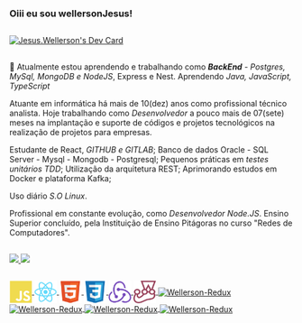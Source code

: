 ### Oiii eu sou wellersonJesus!

##
<a href="https://app.daily.dev/wellerson"><img src="https://api.daily.dev/devcards/7e7906260ddc44399612666e2539a9cd.png?r=upx" width="100" alt="Jesus.Wellerson's Dev Card"/></a>
##


🔭 Atualmente estou aprendendo e trabalhando como ***BackEnd*** - *Postgres, MySql, MongoDB e NodeJS*, Express e Nest. Aprendendo *Java, JavaScript, TypeScript*

Atuante em informática há mais de 10(dez) anos como profissional técnico analista. Hoje trabalhando como *Desenvolvedor* a pouco mais de 07(sete) meses na implantação e suporte de códigos e projetos tecnológicos na realização de projetos para empresas.

Estudante de React, *GITHUB e GITLAB*; Banco de dados Oracle - SQL Server - Mysql - Mongodb - Postgresql; Pequenos práticas em *testes unitários TDD*; Utilização da arquitetura REST; Aprimorando estudos em Docker e plataforma Kafka; 

Uso diário *S.O Linux*.

Profissional em constante evolução, como *Desenvolvedor Node.JS*. Ensino Superior concluído, pela Instituição de Ensino Pitágoras no curso "Redes de Computadores".

##

<div>
  <a href="https://github.com/wellersonjesus">
  <img height="180em" src="https://github-readme-stats.vercel.app/api?username=wellersonjesus&theme=gruvbox&show_icons=true"/>
  <img height="180em" src="https://github-readme-stats.vercel.app/api/top-langs/?username=wellersonjesus&layout=compact&langs_count=7&theme=gruvbox"/>
</div>
  
 ##

<div style="display: inline_block">
    <img align="center" alt="Wellerson-Js" height="40" width="40" src="https://raw.githubusercontent.com/devicons/devicon/master/icons/javascript/javascript-plain.svg">
    <img align="center" alt="Wellerson-React" height="40" width="40" src="https://raw.githubusercontent.com/devicons/devicon/master/icons/react/react-original.svg">
    <img align="center" alt="Wellerson-HTML" height="40" width="40" src="https://raw.githubusercontent.com/devicons/devicon/master/icons/html5/html5-original.svg">
    <img align="center" alt="Wellerson-CSS" height="40" width="40" src="https://raw.githubusercontent.com/devicons/devicon/master/icons/css3/css3-original.svg">
    <img align="center" alt="Wellerson-Redux" height="40" width="40" src="https://github.com/devicons/devicon/blob/master/icons/redux/redux-original.svg">
    <img align="center" alt="Wellerson-Redux" height="40" width="40" src="https://github.com/devicons/devicon/blob/master/icons/jest/jest-plain.svg">
    <img align="center" alt="Wellerson-Redux" height="40" width="40" src="https://cdn.jsdelivr.net/gh/devicons/devicon/icons/bootstrap/bootstrap-plain.svg">
    <img align="center" alt="Wellerson-Redux" height="40" width="40" src="https://cdn.jsdelivr.net/gh/devicons/devicon/icons/mysql/mysql-original-wordmark.svg">
    <img align="center" alt="Wellerson-Redux" height="40" width="40" src="https://cdn.jsdelivr.net/gh/devicons/devicon/icons/nodejs/nodejs-original-wordmark.svg">
    <img align="center" alt="Wellerson-Redux" height="40" width="40" src="https://cdn.jsdelivr.net/gh/devicons/devicon/icons/java/java-original-wordmark.svg">
</div>
  

